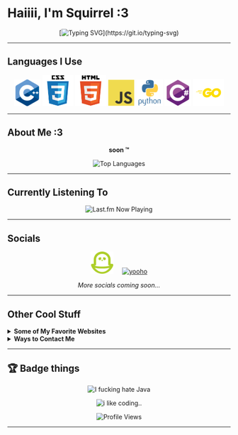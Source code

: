 # Haiiii, I'm Squirrel :3

<div align="center">

[![Typing SVG](https://readme-typing-svg.herokuapp.com?font=Fira+Code&size=24&duration=3000&pause=1000&random=true&color=F7418F&center=true&vCenter=true&width=500&lines=Minor+(13-15);I+LOVE+PYTHON+AND+C%23!!!!!;Open+Source+(sorta);Self-Taught+:3;programming+IS+my+passion+:333;bi-gender;gay+llala;he+greg+on+my+boys+til+I+YAYAYAYAYAYA;love+u+pookie+(hyper+:3);i'm+a+closeted+emo)](https://git.io/typing-svg)

</div>

---

## Languages I Use

<div align="center">
  <img src="assets/README/languages/cpp.svg" width="60" alt="C++" title="C++">
  <img src="assets/README/languages/css.svg" width="70" alt="CSS" title="CSS">
  <img src="assets/README/languages/html.svg" width="70" alt="HTML" title="HTML">
  <img src="assets/README/languages/js.svg" width="60" alt="JavaScript" title="JavaScript">
  <img src="assets/README/languages/python.svg" width="60" alt="Python" title="Python">
  <img src="assets/README/languages/csharp.svg" width="60" alt="C#" title="C#">
  <img src="assets/README/languages/golang.svg" width="70" alt="Golang" title="Go">
</div>

---

## About Me :3

<div align="center">
  
**soon :tm:**

<img src="https://github-readme-stats.vercel.app/api/top-langs/?username=5quirre1&layout=donut&langs_count=6&theme=github_dark&hide_border=true&bg_color=00000000&border_radius=20" alt="Top Languages">

</div>

---

## Currently Listening To

<div align="center">
  <img src="https://last-fm-ruby.vercel.app/?username=Squirre1Z&bg=240046&cardBg=3C096C&primary=FFFFFF&secondary=E0AAFF&accent=9D4EDD&playing=9D4EDD&recently=FF5E5B&round=24&titleSize=18" alt="Last.fm Now Playing">
</div>

---

## Socials

<div align="center">
  
  <a href="https://pikidiary.lol/@squirrel"><img src="/assets/README/icons/piki.png" height="50" alt="pikidiary"/></a>
  &nbsp;
  &nbsp;
  <a href="https://yooho.us/userinfo.php?uid=4"><img src="https://yooho.us/themes/default/xoops-logo.png" height="50" alt="yooho"/></a>

  <p><i>More socials coming soon...</i></p>

</div>

---

## Other Cool Stuff

<details>
  <summary><strong> Some of My Favorite Websites</strong></summary>
  <br>
  <div align="center">
    <a href="https://freakybob.site">
      <img src="https://freakybob.site/images/FreakybobDOTsite.png" width="70" alt="Freaky Bob Site">
    </a>
    <a href="https://blog.freakybob.site">
      <img src="https://freakybob.site/images/freakyblog.png" width="70" alt="Freaky Blog">
    </a>
    <a href="https://freakybrowse.freakybob.site">
      <img src="https://freakybrowse.freakybob.site/icons/icon.png" width="70" alt="Freaky Browse">
    </a>
    <a href="https://swag.freakybob.site/">
      <img src="https://github.com/nomaakip.png" width="70" alt="Swag">
    </a>
    <a href="https://wish.freakybob.site">
      <img src="https://github.com/wish13yt.png" width="70" alt="Wish">
    </a>
    <a href="https://squirrel.freakybob.site">
      <img src="https://squirrel.freakybob.site/assets/WEBSITE/petergriffin_csharp.png" width="70" alt="Squirrel">
    </a>
    <a href="https://greg.com">
      <img src="/assets/README/icons/greg.jpeg" width="69" height="70" alt="Greg">
    </a>
  </div>
</details>

<details>
  <summary><strong>Ways to Contact Me</strong></summary>
  <br>
  <div align="center">
    <a href="https://discord.com/users/1127731486485921813">
      <img src="https://img.shields.io/badge/Discord-7289DA?style=for-the-badge&logo=discord&logoColor=white" alt="Discord">
    </a>
    <a href="mailto:squirrelhomebrew@gmail.com">
      <img src="https://img.shields.io/badge/Email-D14836?style=for-the-badge&logo=gmail&logoColor=white" alt="Email">
    </a>
  </div>
</details>

---

## 🏆 Badge things

<div align="center">
  
  <img src="https://forthebadge.com/images/badges/i-fucking-hate-java.svg" alt="I fucking hate Java">
  
  ![i like coding..](https://img.shields.io/badge/-hyper%20coder%20or%20smth-%23152f4f?style=for-the-badge)
  
  ![Profile Views](https://komarev.com/ghpvc/?username=5quirre1&color=blueviolet&style=for-the-badge&label=Profile+Views)

</div>

---


<!--
  <img src="assets/README/languages/Go_dancing!!!.gif" width="60">
  <img src="assets/README/languages/C.svg" width="60">
  <img src="assets/README/languages/lua.svg" width="60">
  <img src="assets/README/languages/ts.svg" width="60">
  <img src="assets/README/languages/qbasic.png" width="60">
  <img src="assets/README/languages/BASIC.png" width="60">
  ^ I made this btw !!!
-->
